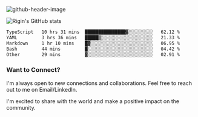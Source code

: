 
![github-header-image](https://github.com/riginoommen/riginoommen/assets/3840244/889cae65-df55-4cda-86cc-bf21bf1f2e96)

![Rigin's GitHub stats](https://github-readme-stats.vercel.app/api?username=riginoommen\&show_icons=true\&show=reviews,discussions_started,discussions_answered,prs_merged,prs_merged_percentage)


<!--START_SECTION:waka-->

```txt
TypeScript   10 hrs 31 mins  ███████████████▓░░░░░░░░░   62.12 %
YAML         3 hrs 36 mins   █████▒░░░░░░░░░░░░░░░░░░░   21.33 %
Markdown     1 hr 10 mins    █▓░░░░░░░░░░░░░░░░░░░░░░░   06.95 %
Bash         44 mins         █░░░░░░░░░░░░░░░░░░░░░░░░   04.42 %
Other        29 mins         ▓░░░░░░░░░░░░░░░░░░░░░░░░   02.91 %
```

<!--END_SECTION:waka-->

### Want to Connect?

I'm always open to new connections and collaborations. Feel free to reach out to me on Email/LinkedIn.

I'm excited to share with the world and make a positive impact on the community.

